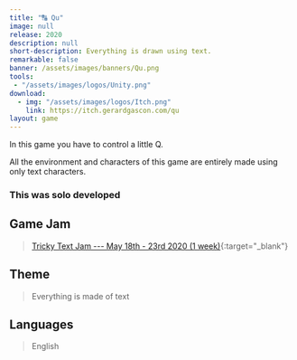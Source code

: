 ```yaml
---
title: "🔠 Qu"
image: null
release: 2020
description: null
short-description: Everything is drawn using text.
remarkable: false
banner: /assets/images/banners/Qu.png
tools:
 - "/assets/images/logos/Unity.png"
download:
  - img: "/assets/images/logos/Itch.png"
    link: https://itch.gerardgascon.com/qu
layout: game
---
```


In this game you have to control a little Q.

All the environment and characters of this game are entirely made using only text characters.

### This was solo developed

## Game Jam

> [Tricky Text Jam --- May 18th - 23rd 2020 (1 week)](https://itch.io/jam/tricky-text-jam/){:target="_blank"}

## Theme

> Everything is made of text

## Languages

> English
